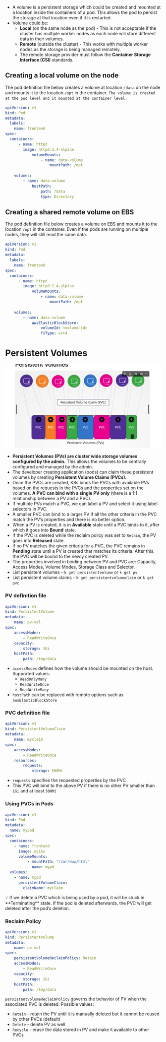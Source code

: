 - A volume is a persistent storage which could be created and mounted at a location inside the containers of a pod. This allows the pod to persist the storage at that location even if it is restarted.
- Volume could be:
    - **Local** (on the same node as the pod) - This is not acceptable if the cluster has multiple worker nodes as each node will store different data in their volumes.
    - **Remote** (outside the cluster) - This works with multiple worker nodes as the storage is being managed remotely. 
    - The remote storage provider must follow the **Container Storage Interface (CSI)** standards.

## Creating a local volume on the node

The pod definition file below creates a volume at location `/data` on the node and mounts it to the location `/opt` in the container. `The volume is created at the pod level and it mounted at the container level.`

```yaml
apiVersion: v1
kind: Pod
metadata:
  labels:
    name: frontend
spec:
  containers:
	  - name: httpd
	    image: httpd:2.4-alpine
			volumeMounts:
				- name: data-volume
					mountPath: /opt

	volumes:
		- name: data-volume
			hostPath: 
				path: /data
				type: Directory
```

## Creating a shared remote volume on EBS

The pod definition file below creates a volume on EBS and mounts it to the location `/opt` in the container. Even if the pods are running on multiple nodes, they will still read the same data.

```yaml
apiVersion: v1
kind: Pod
metadata:
  labels:
    name: frontend
spec:
  containers:
	  - name: httpd
	    image: httpd:2.4-alpine
			volumeMounts:
				- name: data-volume
					mountPath: /opt

	volumes:
		- name: data-volume
			awsElasticBlockStore: 
				volumeId: <volume-id>
				fsType: ext4
```


# Persistent Volumes

![alt text](image-1.png)
- **Persistent Volumes (PVs) are cluster wide storage volumes configured by the admin.** This allows the volumes to be centrally configured and managed by the admin. 
- The developer creating application (pods) can claim these persistent volumes by creating **Persistent Volume Claims (PVCs).**
- Once the PVCs are created, K8s binds the PVCs with available PVs based on the requests in the PVCs and the properties set on the volumes. **A PVC can bind with a single PV only** (there is a 1:1 relationship between a PV and a PVC). 
- If multiple PVs match a PVC, we can label a PV and select it using label selectors in PVC.
- A smaller PVC can bind to a larger PV if all the other criteria in the PVC match the PV’s properties and there is no better option.
- When a PV is created, it is in **Available** state until a PVC binds to it, after which it goes into **Bound** state. 
- If the PVC is deleted while the reclaim policy was set to `Retain`, the PV goes into **Released** state.
- If no PV matches the given criteria for a PVC, the PVC remains in **Pending** state until a PV is created that matches its criteria. After this, the PVC will be bound to the newly created PV.
- The properties involved in binding between PV and PVC are: Capacity, Access Modes, Volume Modes, Storage Class and Selector.
- List persistent volumes - `k get persistentvolume` or `k get pv`
- List persistent volume claims - `k get persistentvolumeclaim` or `k get pvc`

### PV definition file

```yaml
apiVersion: v1
kind: PersistentVolume
metadata:
	name: pv-vol
spec:
	accessModes:
		- ReadWriteOnce
	capacity:
		storage: 1Gi
	hostPath:
		path: /tmp/data
```

- `accessModes` defines how the volume should be mounted on the host. Supported values:
    - `ReadOnlyMany`
    - `ReadWriteOnce`
    - `ReadWriteMany`
- `hostPath` can be replaced with remote options such as `awsElasticBlockStore`

### PVC definition file

```yaml
apiVersion: v1
kind: PersistentVolumeClaim
metadata:
	name: myclaim
spec:
	accessModes:
		- ReadWriteOnce
	resources:
		requests:
			storage: 500Mi
```

- `requests` specifies the requested properties by the PVC
- This PVC will bind to the above PV if there is no other PV smaller than `1Gi` and at least `500Mi`

### Using PVCs in Pods

```yaml
apiVersion: v1
kind: Pod
metadata:
  name: mypod
spec:
  containers:
    - name: frontend
      image: nginx
      volumeMounts:
	      - mountPath: "/var/www/html"
	        name: mypd
  volumes:
    - name: mypd
      persistentVolumeClaim:
        claimName: myclaim
```



<aside>
💡 If we delete a PVC which is being used by a pod, it will be stuck in **Terminating** state. If the pod is deleted afterwards, the PVC will get deleted after the pod’s deletion.

</aside>

### Reclaim Policy

```yaml
apiVersion: v1
kind: PersistentVolume
metadata:
	name: pv-vol
spec:
	persistentVolumeReclaimPolicy: Retain
	accessModes:
		- ReadWriteOnce
	capacity:
		storage: 1Gi
	hostPath:
		path: /tmp/data
```

`persistentVolumeReclaimPolicy` governs the behavior of PV when the associated PVC is deleted. Possible values:

- `Retain` - retain the PV until it is manually deleted but it cannot be reused by other PVCs (default)
- `Delete` - delete PV as well
- `Recycle` - erase the data stored in PV and make it available to other PVCs